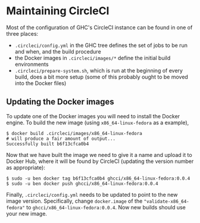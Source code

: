 # Maintaining CircleCI



Most of the configuration of GHC's CircleCI instance can be found in one of three places:


- `.circleci/config.yml` in the GHC tree defines the set of jobs to be run and when, and the build procedure
- the Docker images in `.circleci/images/*` define the initial build environments
- `.circleci/prepare-system.sh`, which is run at the beginning of every build, does a bit more setup (some of this probably ought to be moved into the Docker files)

## Updating the Docker images



To update one of the Docker images you will need to install the Docker engine. To build the new image (using `x86_64-linux-fedora` as a example),


```
$ docker build .circleci/images/x86_64-linux-fedora
# will produce a fair amount of output...
Successfully built b6f13cfca0b4
```


Now that we have built the image we need to give it a name and upload it to Docker Hub, where it will be found by CircleCI (updating the version number as appropriate):


```
$ sudo -u ben docker tag b6f13cfca0b4 ghcci/x86_64-linux-fedora:0.0.4
$ sudo -u ben docker push ghcci/x86_64-linux-fedora:0.0.4
```


Finally, `.circleci/config.yml` needs to be updated to point to the new image version. Specifically, change `docker.image` of the `"validate-x86_64-fedora"` to `ghcci/x86_64-linux-fedora:0.0.4`. Now new builds should use your new image.


